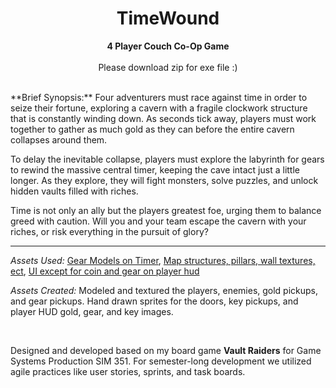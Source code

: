 <div align="center">
 
# TimeWound
</h1>
<div align="center">
 
  **4 Player Couch Co-Op Game**  
 <br>
 Please download zip for exe file :) 
 </div>
 <br>
 <div align="left">
 **Brief Synopsis:** Four adventurers must race against time in order to seize their fortune, exploring a cavern with a fragile clockwork structure that is constantly winding down. As seconds tick away, players must work together to gather as much gold as they can before the entire cavern collapses around them.

To delay the inevitable collapse, players must explore the labyrinth for gears to rewind the massive central timer, keeping the cave intact just a little longer. As they explore, they will fight monsters, solve puzzles, and unlock hidden vaults filled with riches.

Time is not only an ally but the players greatest foe, urging them to balance greed with caution. Will you and your team escape the cavern with your riches, or risk everything in the pursuit of glory?

 <hr/>
 
*Assets Used:* [Gear Models on Timer](https://assetstore.unity.com/packages/tools/game-toolkits/chain-and-gear-generator-273628), [Map structures, pillars, wall textures, ect](https://assetstore.unity.com/packages/3d/environments/dungeons/dungeon-modular-pack-295430), [UI except for coin and gear on player hud](https://assetstore.unity.com/packages/2d/gui/icons/steampunkui-238976)

*Assets Created:* Modeled and textured the players, enemies, gold pickups, and gear pickups. Hand drawn sprites for the doors, key pickups, and player HUD gold, gear, and key images. 

<br>

Designed and developed based on my board game **Vault Raiders** for Game Systems Production SIM 351. For semester-long development we utilized agile practices like user stories, sprints, and task boards.
